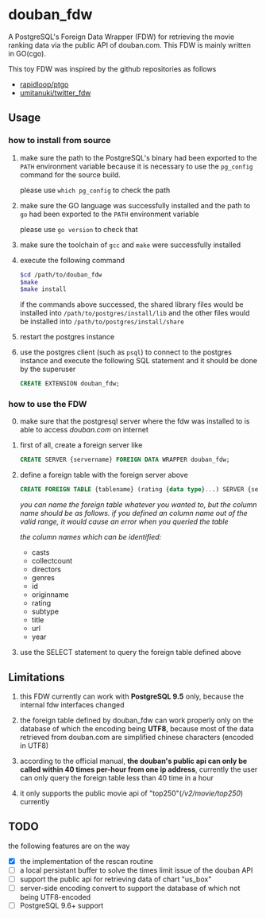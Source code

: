 # douban_fdw
A PostgreSQL's Foreign Data Wrapper (FDW) for retrieving the movie ranking data via the public API of douban.com. This FDW is mainly written in GO(cgo).

This toy FDW was inspired by the github repositories as follows

* [rapidloop/ptgo](https://github.com/rapidloop/ptgo)
* [umitanuki/twitter_fdw](https://github.com/umitanuki/twitter_fdw)

## Usage

### how to install from source

1. make sure the path to the PostgreSQL's binary had been exported to the `PATH` environment variable because it is necessary to use the `pg_config` command for the source build. 

    please use `which pg_config` to check the path

2. make sure the GO language was successfully installed and the path to `go` had been exported to the `PATH` environment variable

    please use `go version` to check that

3. make sure the toolchain of `gcc` and `make` were successfully installed

4. execute the following command

    ````sh
    $cd /path/to/douban_fdw
    $make
    $make install
    ````

    if the commands above successed, the shared library files would be installed into `/path/to/postgres/install/lib` and the other files would be installed into `/path/to/postgres/install/share`

5. restart the postgres instance

6. use the postgres client (such as `psql`) to connect to the postgres instance and execute the following SQL statement and it should be done by the superuser

    ````sql
    CREATE EXTENSION douban_fdw;
    ````

### how to use the FDW

0. make sure that the postgresql server where the fdw was installed to is able to access *douban.com* on internet

1. first of all, create a foreign server like

    ````sql
    CREATE SERVER {servername} FOREIGN DATA WRAPPER douban_fdw;
    ````

2. define a foreign table with the foreign server above

    ````sql
    CREATE FOREIGN TABLE {tablename} (rating {data type}...) SERVER {servername} OPTIONS (rank_name 'top250');
    ````

    *you can name the foreign table whatever you wanted to, but the column name should be as follows. if you defined an column name out of the valid range, it would cause an error when you queried the table*

    *the column names which can be identified:*

    * casts
    * collectcount
    * directors
    * genres
    * id
    * originname
    * rating
    * subtype
    * title
    * url
    * year

3. use the SELECT statement to query the foreign table defined above

## Limitations

1. this FDW currently can work with **PostgreSQL 9.5** only, because the internal fdw interfaces changed

2. the foreign table defined by douban_fdw can work properly only on the database of which the encoding being **UTF8**, because most of the data retrieved from douban.com are simplified chinese characters (encoded in UTF8)

3. according to the official manual, **the douban's public api can only be called within 40 times per-hour from one ip address**, currently the user can only query the foreign table less than 40 time in a hour

4. it only supports the public movie api of "top250"(*/v2/movie/top250*) currently

## TODO

the following features are on the way

- [x] the implementation of the rescan routine
- [ ] a local persistant buffer to solve the times limit issue of the douban API
- [ ] support the public api for retrieving data of chart "us_box"
- [ ] server-side encoding convert to support the database of which not being UTF8-encoded
- [ ] PostgreSQL 9.6+ support
